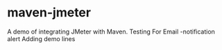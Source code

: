 # maven-jmeter
A demo of integrating JMeter with Maven.
Testing
For Email -notification alert
Adding demo lines
